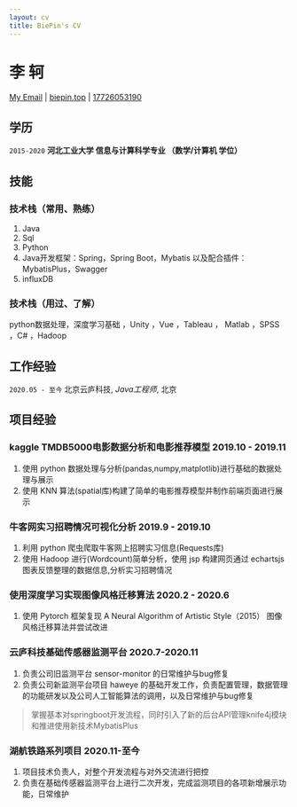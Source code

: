```yaml
---
layout: cv
title: BiePin's CV
---
```

# 李 轲

<div id="webaddress">
<a href="biepin@outlook.com">My Email</a>
| <a href="http://biepin.top">biepin.top</a>
| <a href="17726053190">17726053190</a>
</div>

## 学历 

`2015-2020`
__河北工业大学 信息与计算科学专业 （数学/计算机 学位）__


## 技能

### 技术栈（常用、熟练）
1. Java
2. Sql
3. Python
4. Java开发框架：Spring，Spring Boot，Mybatis 以及配合插件：MybatisPlus，Swagger
5. influxDB


### 技术栈（用过、了解）
python数据处理，深度学习基础 ，Unity ，Vue ，Tableau ， Matlab ，SPSS ，C# ，Hadoop 




## 工作经验

`2020.05 - 至今`
北京云庐科技, *Java工程师*, 北京

## 项目经验

### kaggle TMDB5000电影数据分析和电影推荐模型 2019.10 - 2019.11
1. 使用 python 数据处理与分析(pandas,numpy,matplotlib)进行基础的数据处理与展示
2. 使用 KNN 算法(spatial库)构建了简单的电影推荐模型并制作前端页面进行展示
 
### 牛客网实习招聘情况可视化分析 2019.9 - 2019.10
1. 利用 python 爬虫爬取牛客网上招聘实习信息(Requests库)
2. 使用 Hadoop 进行(Wordcount)简单分析，使用 jsp 构建网页通过 echartsjs 图表反馈整理的数据信息,分析实习招聘情况

### 使用深度学习实现图像风格迁移算法 2020.2 - 2020.6
1. 使用 Pytorch 框架复现 A Neural Algorithm of Artistic Style（2015） 图像风格迁移算法并尝试改进

### 云庐科技基础传感器监测平台 2020.7-2020.11
1. 负责公司旧监测平台 sensor-monitor 的日常维护与bug修复
2. 负责公司新监测平台项目 haweye 的基础开发工作，负责配置管理，数据管理的功能研发以及公司人工智能算法的调用，以及日常维护与bug修复
> 掌握基本对springboot开发流程，同时引入了新的后台API管理knife4j模块和推进使用新技术MybatisPlus


### 湖航铁路系列项目 2020.11-至今
1. 项目技术负责人，对整个开发流程与对外交流进行把控
2. 负责在基础传感器监测平台上进行二次开发，完成监测项目的各项新增展示功能，日常维护


<!-- ### Footer

Last updated: 12 2020 -->


